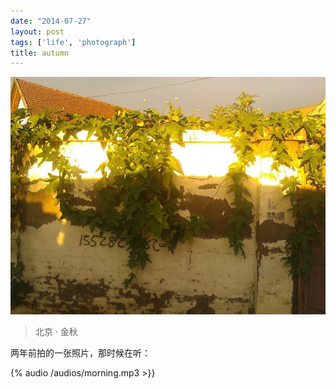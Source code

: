 ```yaml
---
date: "2014-07-27"
layout: post
tags: ['life', 'photograph']
title: autumn
---
```


<img class="photo" src="/images/autumn.jpg">

> 北京 · 金秋

<!-- more -->
 
两年前拍的一张照片，那时候在听：  

{% audio /audios/morning.mp3 >}}
